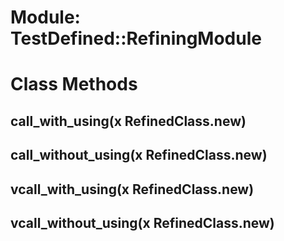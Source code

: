 # Module: TestDefined::RefiningModule
    



# Class Methods
## call_with_using(x RefinedClass.new) [](#method-c-call_with_using)
## call_without_using(x RefinedClass.new) [](#method-c-call_without_using)
## vcall_with_using(x RefinedClass.new) [](#method-c-vcall_with_using)
## vcall_without_using(x RefinedClass.new) [](#method-c-vcall_without_using)

